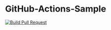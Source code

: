 # GitHub-Actions-Sample
[![Build Pull Request](https://github.com/islam-muhamad/GitHub-Actions-Sample/actions/workflows/android_build.yml/badge.svg?branch=main)](https://github.com/islam-muhamad/GitHub-Actions-Sample/actions/workflows/android_build.yml)
